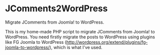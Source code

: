 JComments2WordPress
===================

Migrate JComments from Joomla! to WordPress.

This is my home-made PHP script to migrate JComments from Joomla! to WordPress. You need firstly migrate the posts to WordPress using plugins like FG Joomla to WordPress (http://wordpress.org/extend/plugins/fg-joomla-to-wordpress/), which is what I've used.
